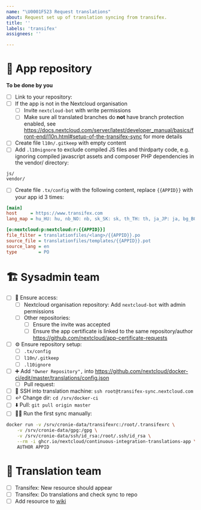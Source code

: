 ```yaml
---
name: "\U0001F523 Request translations"
about: Request set up of translation syncing from transifex.
title: ''
labels: 'transifex'
assignees: ''

---
```


<!-- Just submit the form as is and afterwards work through the points and tick the boxes -->

# 👤 App repository

**To be done by you**

- [ ] Link to your repository: 
- [ ] If the app is not in the Nextcloud organisation
    - [ ] Invite `nextcloud-bot` with write permissions
    - [ ] Make sure all translated branches do **not** have branch protection enabled, see https://docs.nextcloud.com/server/latest/developer_manual/basics/front-end/l10n.html#setup-of-the-transifex-sync for more details
- [ ] Create file `l10n/.gitkeep` with empty content
- [ ] Add `.l10nignore` to exclude compiled JS files and thirdparty code, e.g. ignoring compiled javascript assets and composer PHP dependencies in the vendor/ directory:
```
js/
vendor/
```
- [ ] Create file `.tx/config` with the following content, replace `{{APPID}}` with your app id 3 times:
```ini
[main]
host     = https://www.transifex.com
lang_map = hu_HU: hu, nb_NO: nb, sk_SK: sk, th_TH: th, ja_JP: ja, bg_BG: bg, cs_CZ: cs, fi_FI: fi

[o:nextcloud:p:nextcloud:r:{{APPID}}]
file_filter = translationfiles/<lang>/{{APPID}}.po
source_file = translationfiles/templates/{{APPID}}.pot
source_lang = en
type        = PO
```

# 🏗️ Sysadmin team
- [ ] 👀 Ensure access:
    - [ ] Nextcloud organisation repository: Add `nextcloud-bot` with admin permissions
    - [ ] Other repositories:
        - [ ] Ensure the invite was accepted
        - [ ] Ensure the app certificate is linked to the same repository/author https://github.com/nextcloud/app-certificate-requests
- [ ] ⚙️ Ensure repository setup:
    - [ ] `.tx/config`
    - [ ] `l10n/.gitkeep`
    - [ ] `.l10ignore`
- [ ] ➕ Add `"Owner Repository",` into https://github.com/nextcloud/docker-ci/edit/master/translations/config.json
    - [ ] Pull request:
- [ ] 🔑 SSH into translation machine: `ssh root@transifex-sync.nextcloud.com`
- [ ] ↩️ Change dir: `cd /srv/docker-ci`
- [ ] ⬇️ Pull: `git pull origin master`
- [ ] 🧑‍💻 Run the first sync manually:

```sh
docker run -v /srv/cronie-data/transifexrc:/root/.transifexrc \
    -v /srv/cronie-data/gpg:/gpg \
    -v /srv/cronie-data/ssh/id_rsa:/root/.ssh/id_rsa \
    --rm -i ghcr.io/nextcloud/continuous-integration-translations-app \
    AUTHOR APPID
```


# 🔣 Translation team
- [ ] Transifex: New resource should appear
- [ ] Transifex: Do translations and check sync to repo
- [ ] Add resource to [wiki](https://help.nextcloud.com/t/list-of-resources-and-their-priority-for-translation/78312/)
